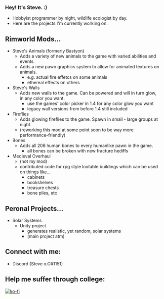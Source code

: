 ### Hey! It's Steve. :)
- Hobbyist programmer by night, wildlife ecologist by day.
- Here are the projects I'm currently working on.

## Rimworld Mods...
- Steve's Animals (formerly Bastyon)
     - Adds a variety of new animals to the game with varied abilities and events.
     - Adds a new pawn graphics system to allow for animated textures on animals.
          - e.g. actual fire effetcs on some animals
          - ethereal effects on others
- Steve's Walls
     - Adds new walls to the game. Can be powered and will in turn glow, in any color you want.
          - use the games' color picker in 1.4 for any color glow you want
          - legacy wall versions from before 1.4 still included
- Fireflies
     - Adds glowing fireflies to the game. Spawn in small - large groups at night.
     - (reworking this mod at some point soon to be way more performance-friendly)
- Bones
     - Adds all 206 human bones to every humanlike pawn in the game.
          - all bones can be broken with new fracture hediffs
- Medieval Overhaul
     - (not my mod)
     - contributed code for rpg style lootable buildings which can be used on things like...
          - cabinets
          - bookshelves
          - treasure chests
          - bone piles, etc

## Peronal Projects...
- Solar Systems
     - Unity project
          - generates realistic, yet random, solar systems
          - (main project atm)

## Connect with me:

- Discord (Steve o.O#1151)

## Help me suffer through college:

[![ko-fi](https://ko-fi.com/img/githubbutton_sm.svg)](https://ko-fi.com/B0B84LOQ1)
